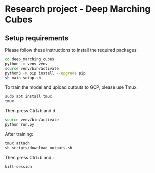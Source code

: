 # Research project - Deep Marching Cubes

## Setup requirements

Please follow these instructions to install the required packages:

```bash
cd deep_marching_cubes
python -m venv venv
source venv/bin/activate
python3 -m pip install --upgrade pip
sh main_setup.sh
```

To train the model and upload outputs to GCP, please use Tmux:
```bash
sudo apt install tmux
tmux
```
Then press Ctrl+b and d
```bash
source venv/bin/activate
python run.py
```
After training:
```bash
tmux attach
sh scripts/download_outputs.sh
```
Then press Ctrl+b and :
```bash
kill-session
```